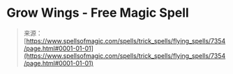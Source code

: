 <!--yml
category: 未分类
date: 2024-06-12 18:42:21
-->

# Grow Wings - Free Magic Spell

> 来源：[https://www.spellsofmagic.com/spells/trick_spells/flying_spells/7354/page.html#0001-01-01](https://www.spellsofmagic.com/spells/trick_spells/flying_spells/7354/page.html#0001-01-01)